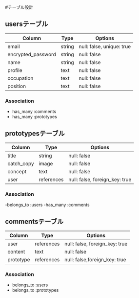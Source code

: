#テーブル設計

## usersテーブル

| Column              | Type       | Options                        |
| --------------------| ---------- | ------------------------------ |
| email               | string     | null: false, unique: true      |
| encrypted_password  | string     | null: false                    |
| name                | string     | null: false                    |
| profile             | text       | null: false                    |
| occupation          | text       | null: false                    |
| position            | text       | null: false                    |

### Association
 - has_many :comments
 - has_many :prototypes

## prototypesテーブル

| Column      | Type       | Options                        |
| ------------| ---------- | ------------------------------ |
| title       | string     | null: false                    |
| catch_copy  | image      | null: false                    |
| concept     | text       | null: false                    |
| user        | references | null: false, foreign_key: true |

### Association
 -belongs_to :users
 -has_many :comments

## commentsテーブル

| Column    | Type       | Options                        |
| --------- | ---------- | ------------------------------ |
| user      | references | null: false, foreign_key: true |
| content   | text       | null: false                    |
| prototype | references | null: false,foreign_key: true  |

### Association
- belongs_to :users
- belongs_to :prototypes
